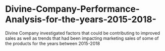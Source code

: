 # Divine-Company-Performance-Analysis-for-the-years-2015-2018-
Divine Company investigated factors that could be contributing to improved sales as well as trends that had been impacting marketing sales of some of the products for the years between 2015-2018
